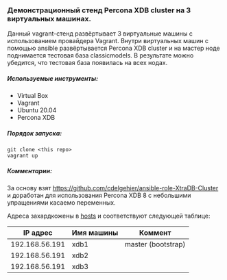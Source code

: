 ### Демонстрационный стенд Percona XDB cluster на 3 виртуальных машинах.

Данный vagrant-стенд развёртывает 3 виртуальные машины с использованием провайдера Vagrant.
Внутри виртуальных машин с помощью ansible развёртывается Percona XDB cluster и на мастер ноде поднимается тестовая база classicmodels.
В результате можно убедится, что тестовая база появилась на всех нодах.

  
##### Используемые инструменты:
  - Virtual Box
  - Vagrant
  - Ubuntu 20.04
  - Percona XDB
 
 
##### Порядок запуска:
```
git clone <this repo>
vagrant up
```

##### Комментарии:

За основу взят https://github.com/cdelgehier/ansible-role-XtraDB-Cluster и доработан для использования Percona XDB 8 c небольшими упращениями касаемо переменных.

Адреса захардкожены в [hosts](inventory/hosts) и соответствуют следующей таблице:

| IP адрес        | Имя машины        | Коммент          |
|-----------------|-------------------|------------------|
| 192.168.56.191  | xdb1              |master (bootstrap)|
| 192.168.56.191  | xdb2              |                  |
| 192.168.56.191  | xdb3              |                  |










